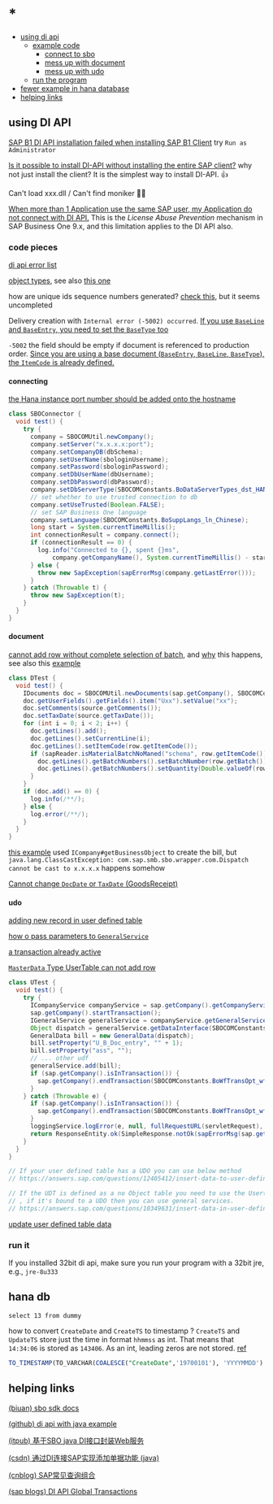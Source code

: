 # *

- [using di api](#using-di-api)
  - [example code](#code-pieces)
    - [connect to sbo](#connecting)
    - [mess up with document](#document)
    - [mess up with udo](#udo)
  - [run the program](#run-it)
- [fewer example in hana database](#hana-db)
- [helping links](#helping-links)

## using DI API

[SAP B1 DI API installation failed when installing SAP B1 Client](https://answers.sap.com/questions/302160/sap-b1-di-api-installation-failed-when-installing-.html) try `Run as Administrator`

[Is it possible to install DI-API without installing the entire SAP client?](https://answers.sap.com/questions/7125357/is-it-possible-to-install-di-api-without-installin.html) why not just install the client? It is the simplest way to install DI-API. 👍

Can't load xxx.dll / Can't find moniker 👏😁

[When more than 1 Application use the same SAP user, my Application do not connect with DI API.](https://answers.sap.com/questions/196428/error-100000085.html) This is the _License Abuse Prevention_ mechanism in SAP Business One 9.x, and this limitation applies to the DI API also.

### code pieces

[di api error list](https://blogs.sap.com/2017/05/30/sap-di-api-error-list/)

[object types](https://www.ggrenacher.ch/705/sap-business-one-form-types-and-object-types), see also [this one](https://blogs.sap.com/2017/04/27/list-of-object-types/)

how are unique ids sequence numbers generated? [check this](https://stackoverflow.com/questions/5652912/how-are-unique-ids-sequence-numbers-generated-in-sap-b1), but it seems uncompleted

Delivery creation with `Internal error (-5002) occurred`. [If you use `BaseLine` and `BaseEntry`, you need to set the `BaseType` too](https://answers.sap.com/questions/12165504/delivery-creation-with-internal-error--5002-occurr.html)

`-5002` the field should be empty if document is referenced to production order. [Since you are using a base document \(`BaseEntry`, `BaseLine`, `BaseType`\), the `ItemCode` is already defined.](https://answers.sap.com/questions/11369450/issue-for-production-in-di-api.html)

#### connecting

[the Hana instance port number should be added onto the hostname](https://stackoverflow.com/questions/52203464/connect-sap-b1-hana-with-c-sharp-application-using-di-api)

```java
class SBOConnector {
  void test() {
    try {
      company = SBOCOMUtil.newCompany();
      company.setServer("x.x.x.x:port");
      company.setCompanyDB(dbSchema);
      company.setUserName(sbologinUsername);
      company.setPassword(sbologinPassword);
      company.setDbUserName(dbUsername);
      company.setDbPassword(dbPassword);
      company.setDbServerType(SBOCOMConstants.BoDataServerTypes_dst_HANADB);
      // set whether to use trusted connection to db
      company.setUseTrusted(Boolean.FALSE);
      // set SAP Business One language
      company.setLanguage(SBOCOMConstants.BoSuppLangs_ln_Chinese);
      long start = System.currentTimeMillis();
      int connectionResult = company.connect();
      if (connectionResult == 0) {
        log.info("Connected to {}, spent {}ms",
            company.getCompanyName(), System.currentTimeMillis() - start);
      } else {
        throw new SapException(sapErrorMsg(company.getLastError()));
      }
    } catch (Throwable t) {
      throw new SapException(t);
    }
  }
}
```

#### document

[cannot add row without complete selection of batch](https://answers.sap.com/questions/7637415/cannot-add-row-without-complete-selection-of-batch.html), and [why](https://stackoverflow.com/a/62879802) this happens, see also this [example](https://blogs.sap.com/2016/07/13/sample-code-to-update-existing-item-batches-properties-via-di-api/)

```java
class DTest {
  void test() {
    IDocuments doc = SBOCOMUtil.newDocuments(sap.getCompany(), SBOCOMConstants.PMDocumentTypeEnum_pmdt_GoodsIssue);
    doc.getUserFields().getFields().item("Uxx").setValue("xx");
    doc.setComments(source.getComments());
    doc.setTaxDate(source.getTaxDate());
    for (int i = 0; i < 2; i++) {
      doc.getLines().add();
      doc.getLines().setCurrentLine(i);
      doc.getLines().setItemCode(row.getItemCode());
      if (sapReader.isMaterialBatchNoManed("schema", row.getItemCode())) {
        doc.getLines().getBatchNumbers().setBatchNumber(row.getBatch());
        doc.getLines().getBatchNumbers().setQuantity(Double.valueOf(row.getQuantity()));
      }
    }
    if (doc.add() == 0) {
      log.info(/**/);
    } else {
      log.error(/**/);
    }
  }
}
```

[this example](https://answers.sap.com/questions/13445096/how-to-production-with-di-api.html) used `ICompany#getBusinessObject` to create the bill, but `java.lang.ClassCastException: com.sap.smb.sbo.wrapper.com.Dispatch cannot be cast to x.x.x.x` happens somehow 

[Cannot change `DocDate` or `TaxDate` \(GoodsReceipt\)](https://answers.sap.com/questions/6523583/problame-in-receipt-from-production-in-sap-2007.html)

#### udo

[adding new record in user defined table](https://answers.sap.com/questions/10921803/adding-new-record-in-user-table-via-di-api.html)

[how o pass parameters to `GeneralService`](https://answers.sap.com/questions/54732/jco-sap-b1-how-to-pass-parameters-to-generalservic.html)

[a transaction already active](https://answers.sap.com/questions/3302255/a-transaction-already-active.html)

[`MasterData` Type UserTable can not add row](https://answers.sap.com/questions/3567176/problem-in-2007-----masterdata-type-usertable-can-.html)

```java
class UTest {
  void test() {
    try {
      ICompanyService companyService = sap.getCompany().getCompanyService();
      sap.getCompany().startTransaction();
      IGeneralService generalService = companyService.getGeneralService("table_name_without_@_symbol");
      Object dispatch = generalService.getDataInterface(SBOCOMConstants.GeneralServiceDataInterfaces_gsGeneralData);
      GeneralData bill = new GeneralData(dispatch);
      bill.setProperty("U_B_Doc_entry", "" + 1);
      bill.setProperty("ass", "");
      // ... other udf
      generalService.add(bill);
      if (sap.getCompany().isInTransaction()) {
        sap.getCompany().endTransaction(SBOCOMConstants.BoWfTransOpt_wf_Commit);
      }
    } catch (Throwable e) {
      if (sap.getCompany().isInTransaction()) {
        sap.getCompany().endTransaction(SBOCOMConstants.BoWfTransOpt_wf_RollBack);
      }
      loggingService.logError(e, null, fullRequestURL(servletRequest), getClientIP(servletRequest), source.toString());
      return ResponseEntity.ok(SimpleResponse.notOk(sapErrorMsg(sap.getCompany().getLastError())));
    }
  }
}

// If your user defined table has a UDO you can use below method
// https://answers.sap.com/questions/12405412/insert-data-to-user-defined-table.html

// If the UDT is defined as a no Object table you need to use the Usertables object
// , if it's bound to a UDO then you can use general services.
// https://answers.sap.com/questions/10349631/insert-data-in-user-defined-table.html
```

[update user defined table data](https://answers.sap.com/questions/7240525/updating-user-defined-table-master-data-lines-via-.html)

### run it

If you installed 32bit di api, make sure you run your program with a 32bit jre, e.g., `jre-8u333`

## hana db

`select 13 from dummy`

how to convert `CreateDate` and `CreateTS` to timestamp ? `CreateTS` and `UpdateTS` store just the time in format `hhmmss` as int. That means that `14:34:06` is stored as `143406`. As an int, leading zeros are not stored. [ref](https://stackoverflow.com/questions/53616555/sap-hana-sql-how-to-convert-createts-updatets-crearetime-updatetime-to-timestamp)
```sql
TO_TIMESTAMP(TO_VARCHAR(COALESCE("CreateDate",'19700101'), 'YYYYMMDD') || ' ' || LPAD(COALESCE("CreateTS",0),6,0),'YYYYMMDD HH24MISS')
```

## helping links

[\(biuan\) sbo sdk docs](https://biuan.com/)

[\(github\) di api with java example](https://github.com/rafalrozmus/java-and-sap-business-one)

[\(itpub\) 基于SBO java DI接口封装Web服务](http://www.itpub.net/thread-2102133-1-1.html)

[\(csdn\) 通过DI连接SAP实现添加单据功能 \(java\)](https://blog.csdn.net/qq_35844400/article/details/110928817)

[\(cnblog\) SAP常见查询组合](https://www.cnblogs.com/sapSB/p/11969537.html)

[\(sap blogs\) DI API Global Transactions](https://blogs.sap.com/2017/02/03/using-di-api-global-transactions/)
